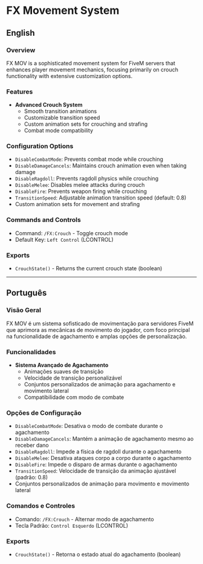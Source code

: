 # FX Movement System

## English

### Overview
FX MOV is a sophisticated movement system for FiveM servers that enhances player movement mechanics, focusing primarily on crouch functionality with extensive customization options.

### Features
- **Advanced Crouch System**
  - Smooth transition animations
  - Customizable transition speed
  - Custom animation sets for crouching and strafing
  - Combat mode compatibility

### Configuration Options
- `DisableCombatMode`: Prevents combat mode while crouching
- `DisableDamageCancels`: Maintains crouch animation even when taking damage
- `DisableRagdoll`: Prevents ragdoll physics while crouching
- `DisableMelee`: Disables melee attacks during crouch
- `DisableFire`: Prevents weapon firing while crouching
- `TransitionSpeed`: Adjustable animation transition speed (default: 0.8)
- Custom animation sets for movement and strafing

### Commands and Controls
- Command: `/FX:Crouch` - Toggle crouch mode
- Default Key: `Left Control` (LCONTROL)

### Exports
- `CrouchState()` - Returns the current crouch state (boolean)

---

## Português

### Visão Geral
FX MOV é um sistema sofisticado de movimentação para servidores FiveM que aprimora as mecânicas de movimento do jogador, com foco principal na funcionalidade de agachamento e amplas opções de personalização.

### Funcionalidades
- **Sistema Avançado de Agachamento**
  - Animações suaves de transição
  - Velocidade de transição personalizável
  - Conjuntos personalizados de animação para agachamento e movimento lateral
  - Compatibilidade com modo de combate

### Opções de Configuração
- `DisableCombatMode`: Desativa o modo de combate durante o agachamento
- `DisableDamageCancels`: Mantém a animação de agachamento mesmo ao receber dano
- `DisableRagdoll`: Impede a física de ragdoll durante o agachamento
- `DisableMelee`: Desativa ataques corpo a corpo durante o agachamento
- `DisableFire`: Impede o disparo de armas durante o agachamento
- `TransitionSpeed`: Velocidade de transição da animação ajustável (padrão: 0.8)
- Conjuntos personalizados de animação para movimento e movimento lateral

### Comandos e Controles
- Comando: `/FX:Crouch` - Alternar modo de agachamento
- Tecla Padrão: `Control Esquerdo` (LCONTROL)

### Exports
- `CrouchState()` - Retorna o estado atual do agachamento (boolean) 
